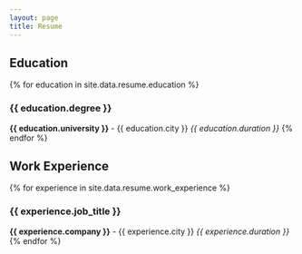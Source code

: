 ```yaml
---
layout: page
title: Resume
---
```


## Education

{% for education in site.data.resume.education %}
### {{ education.degree }}
**{{ education.university }}** - {{ education.city }}
_{{ education.duration }}_
{% endfor %}

## Work Experience

{% for experience in site.data.resume.work_experience %}
### {{ experience.job_title }}
**{{ experience.company }}** - {{ experience.city }}
_{{ experience.duration }}_
{% endfor %}

